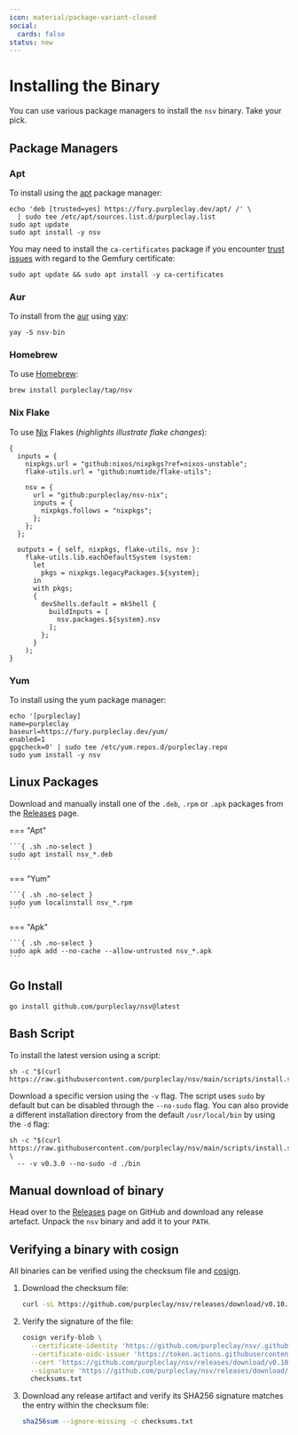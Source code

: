 ```yaml
---
icon: material/package-variant-closed
social:
  cards: false
status: new
---
```


# Installing the Binary

You can use various package managers to install the `nsv` binary. Take your pick.

## Package Managers

### Apt

To install using the [apt](https://ubuntu.com/server/docs/package-management) package manager:

```{ .sh .no-select }
echo 'deb [trusted=yes] https://fury.purpleclay.dev/apt/ /' \
  | sudo tee /etc/apt/sources.list.d/purpleclay.list
sudo apt update
sudo apt install -y nsv
```

You may need to install the `ca-certificates` package if you encounter [trust issues](https://gemfury.com/help/could-not-verify-ssl-certificate/) with regard to the Gemfury certificate:

```{ .sh .no-select }
sudo apt update && sudo apt install -y ca-certificates
```

### Aur

To install from the [aur](https://archlinux.org/) using [yay](https://github.com/Jguer/yay):

```{ .sh .no-select }
yay -S nsv-bin
```

### Homebrew

To use [Homebrew](https://brew.sh/):

```{ .sh .no-select }
brew install purpleclay/tap/nsv
```

### Nix Flake

To use [Nix](https://zero-to-nix.com/concepts/flakes/) Flakes (_highlights illustrate flake changes_):

```{ .nix .no-select hl_lines="6-11 14 23" }
{
  inputs = {
    nixpkgs.url = "github:nixos/nixpkgs?ref=nixos-unstable";
    flake-utils.url = "github:numtide/flake-utils";

    nsv = {
      url = "github:purpleclay/nsv-nix";
      inputs = {
        nixpkgs.follows = "nixpkgs";
      };
    };
  };

  outputs = { self, nixpkgs, flake-utils, nsv }:
    flake-utils.lib.eachDefaultSystem (system:
      let
        pkgs = nixpkgs.legacyPackages.${system};
      in
      with pkgs;
      {
        devShells.default = mkShell {
          buildInputs = [
            nsv.packages.${system}.nsv
          ];
        };
      }
    );
}
```

### Yum

To install using the yum package manager:

```{ .sh .no-select }
echo '[purpleclay]
name=purpleclay
baseurl=https://fury.purpleclay.dev/yum/
enabled=1
gpgcheck=0' | sudo tee /etc/yum.repos.d/purpleclay.repo
sudo yum install -y nsv
```

## Linux Packages

Download and manually install one of the `.deb`, `.rpm` or `.apk` packages from the [Releases](https://github.com/purpleclay/nsv/releases) page.

=== "Apt"

    ```{ .sh .no-select }
    sudo apt install nsv_*.deb
    ```

=== "Yum"

    ```{ .sh .no-select }
    sudo yum localinstall nsv_*.rpm
    ```

=== "Apk"

    ```{ .sh .no-select }
    sudo apk add --no-cache --allow-untrusted nsv_*.apk
    ```

## Go Install

```{ .sh .no-select }
go install github.com/purpleclay/nsv@latest
```

## Bash Script

To install the latest version using a script:

```{ .sh .no-select }
sh -c "$(curl https://raw.githubusercontent.com/purpleclay/nsv/main/scripts/install.sh)"
```

Download a specific version using the `-v` flag. The script uses `sudo` by default but can be disabled through the `--no-sudo` flag. You can also provide a different installation directory from the default `/usr/local/bin` by using the `-d` flag:

```{ .sh .no-select }
sh -c "$(curl https://raw.githubusercontent.com/purpleclay/nsv/main/scripts/install.sh)" \
  -- -v v0.3.0 --no-sudo -d ./bin
```

## Manual download of binary

Head over to the [Releases](https://github.com/purpleclay/nsv/releases) page on GitHub and download any release artefact. Unpack the `nsv` binary and add it to your `PATH`.

## Verifying a binary with cosign

All binaries can be verified using the checksum file and [cosign](https://github.com/sigstore/cosign).

1. Download the checksum file:

   ```sh
   curl -sL https://github.com/purpleclay/nsv/releases/download/v0.10.1/checksums.txt -O
   ```

1. Verify the signature of the file:

   ```sh
   cosign verify-blob \
     --certificate-identity 'https://github.com/purpleclay/nsv/.github/workflows/release.yml@refs/tags/v0.10.1' \
     --certificate-oidc-issuer 'https://token.actions.githubusercontent.com' \
     --cert 'https://github.com/purpleclay/nsv/releases/download/v0.10.1/checksums.txt.pem' \
     --signature 'https://github.com/purpleclay/nsv/releases/download/v0.10.1/checksums.txt.sig' \
     checksums.txt
   ```

1. Download any release artifact and verify its SHA256 signature matches the entry within the checksum file:

   ```sh
   sha256sum --ignore-missing -c checksums.txt
   ```
